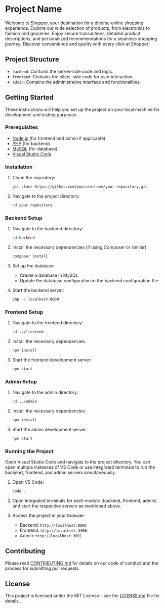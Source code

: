 # Project Name

Welcome to Shopper, your destination for a diverse online shopping experience. Explore our wide selection of products, from electronics to fashion and groceries. Enjoy secure transactions, detailed product descriptions, and personalized recommendations for a seamless shopping journey. Discover convenience and quality with every click at Shopper!

## Project Structure

- `backend`: Contains the server-side code and logic.
- `frontend`: Contains the client-side code for user interaction.
- `admin`: Contains the administrative interface and functionalities.

## Getting Started

These instructions will help you set up the project on your local machine for development and testing purposes.

### Prerequisites

- [Node.js](https://nodejs.org/) (for frontend and admin if applicable)
- [PHP](https://www.php.net/) (for backend)
- [MySQL](https://www.mysql.com/) (for database)
- [Visual Studio Code](https://code.visualstudio.com/)

### Installation

1. Clone the repository:
    ```bash
    git clone https://github.com/yourusername/your-repository.git
    ```

2. Navigate to the project directory:
    ```bash
    cd your-repository
    ```

### Backend Setup

1. Navigate to the backend directory:
    ```bash
    cd backend
    ```

2. Install the necessary dependencies (if using Composer or similar):
    ```bash
    composer install
    ```

3. Set up the database:
    - Create a database in MySQL.
    - Update the database configuration in the backend configuration file.

4. Start the backend server:
    ```bash
    php -S localhost:8000
    ```

### Frontend Setup

1. Navigate to the frontend directory:
    ```bash
    cd ../frontend
    ```

2. Install the necessary dependencies:
    ```bash
    npm install
    ```

3. Start the frontend development server:
    ```bash
    npm start
    ```

### Admin Setup

1. Navigate to the admin directory:
    ```bash
    cd ../admin
    ```

2. Install the necessary dependencies:
    ```bash
    npm install
    ```

3. Start the admin development server:
    ```bash
    npm start
    ```

### Running the Project

Open Visual Studio Code and navigate to the project directory. You can open multiple instances of VS Code or use integrated terminals to run the backend, frontend, and admin servers simultaneously.

1. Open VS Code:
    ```bash
    code .
    ```

2. Open integrated terminals for each module (backend, frontend, admin) and start the respective servers as mentioned above.

3. Access the project in your browser:
    - Backend: `http://localhost:8000`
    - Frontend: `http://localhost:3000`
    - Admin: `http://localhost:3001`

## Contributing

Please read [CONTRIBUTING.md](CONTRIBUTING.md) for details on our code of conduct and the process for submitting pull requests.

## License

This project is licensed under the MIT License - see the [LICENSE.md](LICENSE.md) file for details.
